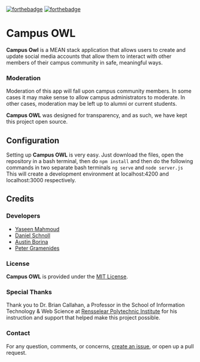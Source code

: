 [![forthebadge](https://forthebadge.com/images/badges/built-with-love.svg)](https://forthebadge.com) [![forthebadge](https://forthebadge.com/images/badges/made-with-javascript.svg)](https://forthebadge.com)

# Campus OWL

**Campus Owl** is a MEAN stack application that allows users to create and update social media accounts that allow them to interact with other members of their campus community in safe, meaningful ways.


### Moderation

Moderation of this app will fall upon campus community members. In some cases it may make sense to allow campus administrators to moderate. In other cases, moderation may be left up to alumni or current students.

**Campus OWL** was designed for transparency, and as such, we have kept this project open source.

## Configuration

Setting up **Campus OWL** is very easy. Just download the files, open the repository in a bash terminal, then do
```npm install```
and then do the following commands in two separate bash terminals
```ng serve``` and ```node server.js```
This will create a development environment at localhost:4200 and localhost:3000 respectively.

## Credits

### Developers

- [Yaseen Mahmoud](https://github.com/ymmahmoud)
- [Daniel Schnoll](https://github.com/danielschnoll)
- [Austin Borina](https://github.com/austinborina)
- [Peter Gramenides](https://github.com/petergramenides)

### License

**Campus OWL** is provided under the [MIT License](https://opensource.org/licenses/MIT).

### Special Thanks

Thank you to Dr. Brian Callahan, a Professor in the School of Information Technology & Web Science at [Rensselear Polytechnic Institute](https://rpi.edu) for his instruction and support that helped make this project possible.

### Contact

For any question, comments, or concerns, [create an issue](https://github.com/danielschnoll/ITWS-4500-WebSci-Project/issues/new), or open up a pull request.
